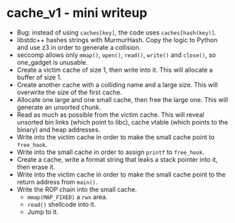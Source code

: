 # cache_v1 - mini writeup

* Bug: instead of using `caches[key]`, the code uses `caches[hash(key)]`.
* libstdc++ hashes strings with MurmurHash. Copy the logic to Python and use z3
  in order to generate a collision.
* seccomp allows only `mmap()`, `open()`, `read()`, `write()` and `close()`, so
  one_gadget is unusable.
* Create a victim cache of size 1, then write into it. This will allocate a
  buffer of size 1.
* Create another cache with a colliding name and a large size. This will
  overwrite the size of the first cache.
* Allocate one large and one small cache, then free the large one. This will
  generate an unsorted chunk.
* Read as much as possible from the victim cache. This will reveal unsorted bin
  links (which point to libc), cache vtable (which points to the binary) and
  heap addresses.
* Write into the victim cache in order to make the small cache point to
  `free_hook`.
* Write into the small cache in order to assign `printf` to `free_hook`.
* Create a cache, write a format string that leaks a stack pointer into it,
  then erase it.
* Write into the victim cache in order to make the small cache point to
  the return address from `main()`.
* Write the ROP chain into the small cache.
  * `mmap(MAP_FIXED)` a `rwx` area.
  * `read()` shellcode into it.
  * Jump to it.
